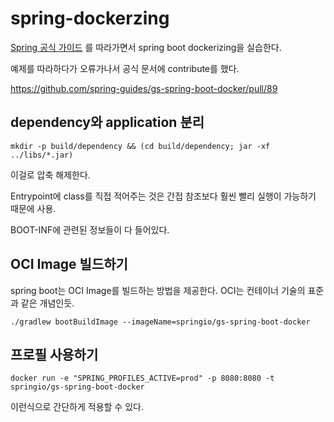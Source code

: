 # spring-dockerzing

[Spring 공식 가이드](https://spring.io/guides/gs/spring-boot-docker/) 를 따라가면서 spring boot dockerizing을 실습한다.

예제를 따라하다가 오류가나서 공식 문서에 contribute를 했다.

https://github.com/spring-guides/gs-spring-boot-docker/pull/89

## dependency와 application 분리

```
mkdir -p build/dependency && (cd build/dependency; jar -xf ../libs/*.jar)
```

이걸로 압축 해제한다.

Entrypoint에 class를 직접 적어주는 것은 간접 참조보다 훨씬 빨리 실행이 가능하기 때문에 사용.

BOOT-INF에 관련된 정보들이 다 들어있다.

## OCI Image 빌드하기

spring boot는 OCI Image를 빌드하는 방법을 제공한다. OCI는 컨테이너 기술의 표준과 같은 개념인듯.

```
./gradlew bootBuildImage --imageName=springio/gs-spring-boot-docker
```

## 프로필 사용하기

```
docker run -e "SPRING_PROFILES_ACTIVE=prod" -p 8080:8080 -t springio/gs-spring-boot-docker
```

이런식으로 간단하게 적용할 수 있다.
